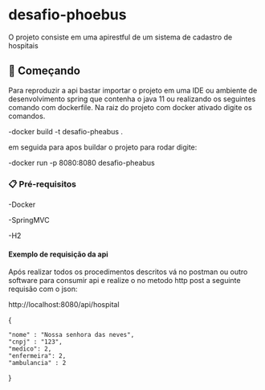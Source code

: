 # desafio-phoebus

O projeto consiste em uma apirestful de um sistema de cadastro de hospitais 

## 🚀 Começando

Para reproduzir a api bastar importar o projeto em uma IDE ou ambiente de desenvolvimento spring que contenha o java 11 ou realizando os seguintes comando com dockerfile. 
Na raiz do projeto com docker ativado digite os comandos. 

-docker build -t desafio-pheabus . 

em seguida para apos buildar o projeto para rodar digite: 

-docker run -p 8080:8080 desafio-pheabus 

### 📋 Pré-requisitos

-Docker

-SpringMVC

-H2
  

#### Exemplo de requisição da api 

Após realizar todos os procedimentos descritos vá no postman ou outro software para consumir api e realize o no metodo http post  a seguinte requisão com o json:

http://localhost:8080/api/hospital

{       
    
    "nome" : "Nossa senhora das neves",
    "cnpj" : "123",
    "medico": 2,
    "enfermeira": 2,
    "ambulancia" : 2
    
 
}  













